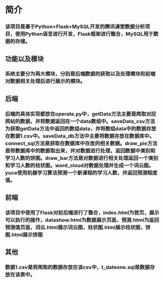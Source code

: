 # 简介
### 该项目是基于Python+Flask+MySQL开发的腾讯课堂数据分析项目，使用Python语言进行开发，Flask框架进行整合，MySQL用于数据的存储。
## 功能以及模块
### 系统主要分为两大模块，分别是后端数据的获取以及处理模块和前端对数据相关处理后进行展示的模块。
## 后端
### 后端的具体实现都放在operate.py中，getData方法主要是爬取对应网站的数据，并将数据返回在一个data数组中。saveData_csv方法为获取getData方法中返回的数组data，并将数组data中的数据存放在数据1.csv中。saveData_db方法中主要将数据存放在数据库中。connect_sql方法是获取在数据库中存放的相关数据。draw_pie方法是将数据库中的数据取出来，并对数据进行处理，返回数据中类别和学习人数的饼图。draw_bar方法是对数据进行相关处理返回一个类别和学习人数的柱状图。word_cloud对数据处理并生成一个词云图。yuce使用机器学习算法预测一个新课程的学习人数，并返回预测程度值。
## 前端
### 该项目中使用了Flask对前后端进行了整合，index.html为首页，展示可以执行的操作，datashow.html为数据展示页面，预测.html为返回预测值页面，词云.html展示词云图，柱状图.html展示柱状图，饼图.html展示饼图
## 其他
### 数据1.csv是将爬取的数据存放在该csv中，t_dateone.sql是数据存放在该表中。
